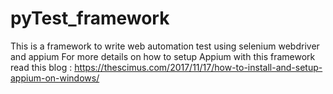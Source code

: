 # pyTest_framework
This is a framework to write web automation test using selenium webdriver and appium
For more details on how to setup Appium with this framework read this blog : https://thescimus.com/2017/11/17/how-to-install-and-setup-appium-on-windows/
